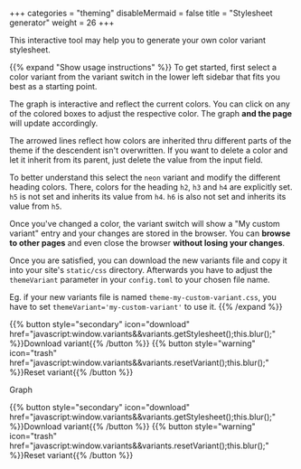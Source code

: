 +++
categories = "theming"
disableMermaid = false
title = "Stylesheet generator"
weight = 26
+++

This interactive tool may help you to generate your own color variant stylesheet.

{{% expand "Show usage instructions" %}}
To get started, first select a color variant from the variant switch in the lower left sidebar that fits you best as a starting point.

The graph is interactive and reflect the current colors. You can click on any of the colored boxes to adjust the respective color. The graph **and the page** will update accordingly.

The arrowed lines reflect how colors are inherited thru different parts of the theme if the descendent isn't overwritten. If you want to delete a color and let it inherit from its parent, just delete the value from the input field.

To better understand this select the `neon` variant and modify the different heading colors. There, colors for the heading `h2`, `h3` and `h4` are explicitly set. `h5` is not set and inherits its value from `h4`. `h6` is also not set and inherits its value from `h5`.

Once you've changed a color, the variant switch will show a "My custom variant" entry and your changes are stored in the browser. You can **browse to other pages** and even close the browser **without losing your changes**.

Once you are satisfied, you can download the new variants file and copy it into your site's `static/css` directory. Afterwards you have to adjust the `themeVariant` parameter in your `config.toml` to your chosen file name.

Eg. if your new variants file is named `theme-my-custom-variant.css`, you have to set `themeVariant='my-custom-variant'` to use it.
{{% /expand %}}

{{% button style="secondary" icon="download" href="javascript:window.variants&&variants.getStylesheet();this.blur();" %}}Download variant{{% /button %}}
{{% button style="warning" icon="trash" href="javascript:window.variants&&variants.resetVariant();this.blur();" %}}Reset variant{{% /button %}}

<div id="R-vargenerator" class="mermaid" style="background-color: var(--INTERNAL-MAIN-TEXT-color);">Graph</div>

{{% button style="secondary" icon="download" href="javascript:window.variants&&variants.getStylesheet();this.blur();" %}}Download variant{{% /button %}}
{{% button style="warning" icon="trash" href="javascript:window.variants&&variants.resetVariant();this.blur();" %}}Reset variant{{% /button %}}

<script>
window.variants && variants.generator( '#R-vargenerator' );
</script>
